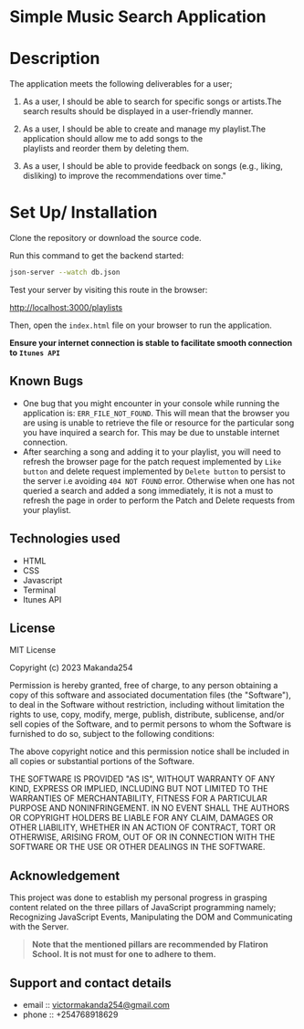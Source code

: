 # Simple Music Search Application

# Description
The application meets the following deliverables for a user;

1. As a user, I should be able to search for specific songs or artists.The search results should be displayed in a user-friendly manner.

2. As a user, I should be able to create and manage my playlist.The application should allow me to add songs to the   
playlists and reorder them by deleting them.

3. As a user, I should be able to provide feedback on songs (e.g., liking, disliking) to improve the recommendations over time."

# Set Up/ Installation 

Clone the repository or download the source code.

Run this command to get the backend started:

```sh
json-server --watch db.json
```

Test your server by visiting this route in the browser:

[http://localhost:3000/playlists](http://localhost:3000/playlists)

Then, open the `index.html` file on your browser to run the application.

**Ensure your internet connection is stable to facilitate smooth connection to `Itunes API`**

## Known Bugs
- One bug that you might encounter in your console while running the application is: `ERR_FILE_NOT_FOUND`. 
  This will mean that the browser you are using is unable to retrieve the file or resource for the particular 
  song you have inquired a search for. This may be due to unstable internet connection.
- After searching a song and adding it to your playlist, you will need to refresh the browser page 
  for the patch  request implemented by `Like button` and delete request implemented by `Delete button` to persist 
  to the server i.e avoiding `404 NOT FOUND` error. Otherwise when one has not queried a search and added a song immediately, it is not a must to refresh the page in order to perform the Patch and Delete requests from your playlist.

## Technologies used
- HTML
- CSS
- Javascript
- Terminal
- Itunes API

## License
MIT License

Copyright (c) 2023 Makanda254

Permission is hereby granted, free of charge, to any person obtaining a copy
of this software and associated documentation files (the "Software"), to deal
in the Software without restriction, including without limitation the rights
to use, copy, modify, merge, publish, distribute, sublicense, and/or sell
copies of the Software, and to permit persons to whom the Software is
furnished to do so, subject to the following conditions:

The above copyright notice and this permission notice shall be included in all
copies or substantial portions of the Software.

THE SOFTWARE IS PROVIDED "AS IS", WITHOUT WARRANTY OF ANY KIND, EXPRESS OR
IMPLIED, INCLUDING BUT NOT LIMITED TO THE WARRANTIES OF MERCHANTABILITY,
FITNESS FOR A PARTICULAR PURPOSE AND NONINFRINGEMENT. IN NO EVENT SHALL THE
AUTHORS OR COPYRIGHT HOLDERS BE LIABLE FOR ANY CLAIM, DAMAGES OR OTHER
LIABILITY, WHETHER IN AN ACTION OF CONTRACT, TORT OR OTHERWISE, ARISING FROM,
OUT OF OR IN CONNECTION WITH THE SOFTWARE OR THE USE OR OTHER DEALINGS IN THE
SOFTWARE.

## Acknowledgement
This project was done to establish my personal progress in grasping content related on the three pillars of JavaScript programming namely; Recognizing JavaScript Events, Manipulating the DOM and Communicating with the Server. 

 > **Note that the mentioned pillars are recommended by Flatiron School. 
     It is not must for one to adhere to them.**



## Support and contact details
- email :: victormakanda254@gmail.com
- phone :: +254768918629